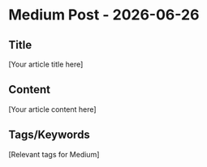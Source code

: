 # Medium Post - 2026-06-26

## Title
[Your article title here]

## Content
[Your article content here]

## Tags/Keywords
[Relevant tags for Medium]

